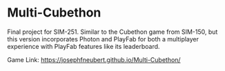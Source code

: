 # Multi-Cubethon
 
Final project for SIM-251. Similar to the Cubethon game from SIM-150, but this version incorporates Photon and PlayFab for both a multiplayer experience with PlayFab features like its leaderboard.

Game Link: https://josephfneubert.github.io/Multi-Cubethon/
